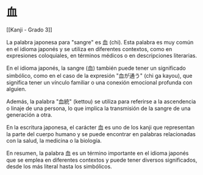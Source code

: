 # 血

[[Kanji - Grado 3]]

La palabra japonesa para "sangre" es 血 (chi). Esta palabra es muy común en el idioma japonés y se utiliza en diferentes contextos, como en expresiones coloquiales, en términos médicos o en descripciones literarias.

En el idioma japonés, la sangre (血) también puede tener un significado simbólico, como en el caso de la expresión "血が通う" (chi ga kayou), que significa tener un vínculo familiar o una conexión emocional profunda con alguien.

Además, la palabra "血統" (kettou) se utiliza para referirse a la ascendencia o linaje de una persona, lo que implica la transmisión de la sangre de una generación a otra.

En la escritura japonesa, el carácter 血 es uno de los kanji que representan la parte del cuerpo humano y se puede encontrar en palabras relacionadas con la salud, la medicina o la biología.

En resumen, la palabra 血 es un término importante en el idioma japonés que se emplea en diferentes contextos y puede tener diversos significados, desde los más literal hasta los simbólicos.
